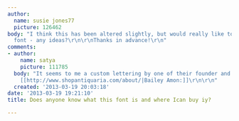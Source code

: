 ```yaml
---
author:
  name: susie jones77
  picture: 126462
body: "I think this has been altered slightly, but would really like to find the original
  font - any ideas?\r\n\r\nThanks in advance!\r\n"
comments:
- author:
    name: satya
    picture: 111785
  body: "It seems to me a custom lettering by one of their founder and calligrapher
    [[http://www.shopantiquaria.com/about/|Bailey Amon:]]\r\n\r\n"
  created: '2013-03-19 20:03:18'
date: '2013-03-19 19:21:10'
title: Does anyone know what this font is and where Ican buy iy?

---
```

